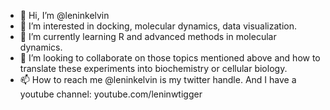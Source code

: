 - 👋 Hi, I’m @leninkelvin
- 👀 I’m interested in docking, molecular dynamics, data visualization.
- 🌱 I’m currently learning R and advanced methods in molecular dynamics.
- 💞️ I’m looking to collaborate on those topics mentioned above and how to translate these experiments into biochemistry or cellular biology.
- 📫 How to reach me @leninkelvin is my twitter handle. And I have a youtube channel: youtube.com/leninwtigger

<!---
leninkelvin/leninkelvin is a ✨ special ✨ repository because its `README.md` (this file) appears on your GitHub profile.
You can click the Preview link to take a look at your changes.
--->
